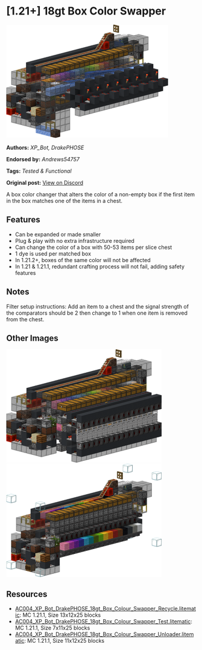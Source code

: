 # [1.21+] 18gt Box Color Swapper
<img alt="recycle.png" src="images/recycle.png?raw=1" height="300px">

**Authors:** *XP_Bot, DrakePHOSE*

**Endorsed by:** *Andrews54757*

**Tags:** *Tested & Functional*

**Original post:** [View on Discord](https://discord.com/channels/1375556143186837695/1392944535386067067)

A box color changer that alters the color of a non-empty box if the first item in the box matches one of the items in a chest.
## Features
- Can be expanded or made smaller
- Plug & play with no extra infrastructure required
- Can change the color of a box with 50-53 items per slice chest
- 1 dye is used per matched box
- In 1.21.2+, boxes of the same color will not be affected
- In 1.21 & 1.21.1, redundant crafting process will not fail, adding safety features
## Notes
Filter setup instructions: Add an item to a chest and the signal strength of the comparators should be 2 then change to 1 when one item is removed from the chest.

## Other Images
<img src="images/unloader.png?raw=1" height="300px">

<img src="images/test.png?raw=1" height="300px">

## Resources
- [AC004_XP_Bot_DrakePHOSE_18gt_Box_Colour_Swapper_Recycle.litematic](attachments/AC004_XP_Bot_DrakePHOSE_18gt_Box_Colour_Swapper_Recycle.litematic): MC 1.21.1, Size 13x12x25 blocks
- [AC004_XP_Bot_DrakePHOSE_18gt_Box_Colour_Swapper_Test.litematic](attachments/AC004_XP_Bot_DrakePHOSE_18gt_Box_Colour_Swapper_Test.litematic): MC 1.21.1, Size 7x11x25 blocks
- [AC004_XP_Bot_DrakePHOSE_18gt_Box_Colour_Swapper_Unloader.litematic](attachments/AC004_XP_Bot_DrakePHOSE_18gt_Box_Colour_Swapper_Unloader.litematic): MC 1.21.1, Size 11x12x25 blocks
